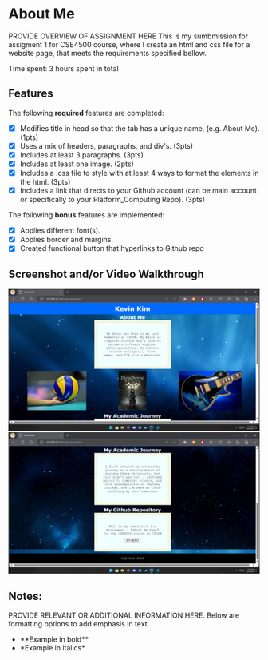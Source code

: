 # About Me

PROVIDE OVERVIEW OF ASSIGNMENT HERE
This is my sumbmission for assigment 1 for CSE4500 course, where I create an html and css file for a website page, that meets the requirements specified bellow.

Time spent: 3 hours spent in total

## Features

The following **required** features are completed:
- [x] Modifies title in head so that the tab has a unique name, (e.g. About Me). (1pts)
- [x] Uses a mix of headers, paragraphs, and div's. (3pts)
- [x] Includes at least 3 paragraphs. (3pts)
- [x] Includes at least one image. (2pts)
- [x] Includes a .css file to style with at least 4 ways to format the elements in the html. (3pts)
- [x] Includes a link that directs to your Github account (can be main account or specifically to your Platform_Computing Repo). (3pts)

The following **bonus** features are implemented:

- [x] Applies different font(s). 
- [x] Applies border and margins. 
- [x] Created functional button that hyperlinks to Github repo 

## Screenshot and/or Video Walkthrough

<img src="ss1.png" title='screenshot 1' width='' alt='ss1' />
<img src="ss2.png" title='screenshot 2' width='' alt='ss2' />

## Notes:
PROVIDE RELEVANT OR ADDITIONAL INFORMATION HERE. Below are formatting options to add emphasis in text
<ul>
  <li>**Example in bold**</li>
  <li>*Example in italics*</li>
</ul>
